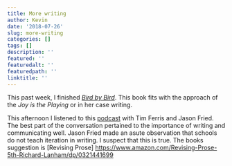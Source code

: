 ```yaml
---
title: More writing
author: Kevin
date: '2018-07-26'
slug: more-writing
categories: []
tags: []
description: ''
featured: ''
featuredalt: ''
featuredpath: ''
linktitle: ''
---
```


This past week, I finished [*Bird by Bird*](https://en.wikipedia.org/wiki/Anne_Lamott). This book fits with the approach of the *Joy is the Playing* or in her case writing. 

This afternoon I listened to this [podcast](https://tim.blog/) with Tim Ferris and Jason Fried. The best part of the conversation pertained to the importance of writing and communicating well. Jason Fried made an asute observation that schools do not teach iteration in writing. I suspect that this is true. The books suggestion is [Revising Prose] https://www.amazon.com/Revising-Prose-5th-Richard-Lanham/dp/0321441699




